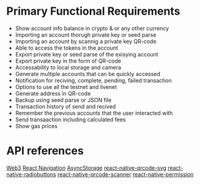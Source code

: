 # Primary Functional Requirements 
- Show account info balance in crypto & or any other currency  
- Importing an account thorugh private key or seed parse 
- Importing an account by scannig a private key QR-code
- Able to access the tokens in the account 
- Export private key or seed parse of the exisying account 
- Export private key in the form of QR-code
- Accessability to local storage and camera 
- Generate multiple accounts that can be quickly accessed 
- Notification for reciving, complete, pending, failed transaction 
- Options to use all the testnet and livenet 
- Generate address in QR-code
- Backup using seed parse or JSON file
- Transaction history of send and recived 
- Remember the previous accounts that the user interacted with 
- Send transaaction including calculated fees 
- Show gas prices 

# API references 
[Web3](https://web3js.readthedocs.io/en/v1.2.11/index.html)
[React Navigation](https://reactnavigation.org/)
[AsyncStorage](https://react-native-community.github.io/async-storage/)
[react-native-qrcode-svg](https://www.npmjs.com/package/react-native-qrcode-svg)
[react-native-radiobuttons](https://www.npmjs.com/package/react-native-qrcode-svg)
[react-native-qrcode-scanner](https://www.npmjs.com/package/react-native-qrcode-scanner)
[react-native-permission](https://www.npmjs.com/package/react-native-permissions)
